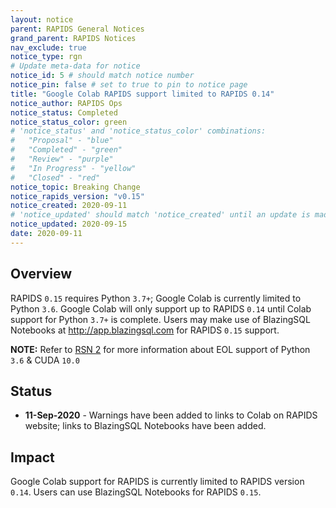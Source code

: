 ```yaml
---
layout: notice
parent: RAPIDS General Notices
grand_parent: RAPIDS Notices
nav_exclude: true
notice_type: rgn
# Update meta-data for notice
notice_id: 5 # should match notice number
notice_pin: false # set to true to pin to notice page
title: "Google Colab RAPIDS support limited to RAPIDS 0.14"
notice_author: RAPIDS Ops
notice_status: Completed
notice_status_color: green
# 'notice_status' and 'notice_status_color' combinations:
#   "Proposal" - "blue"
#   "Completed" - "green"
#   "Review" - "purple"
#   "In Progress" - "yellow"
#   "Closed" - "red"
notice_topic: Breaking Change
notice_rapids_version: "v0.15"
notice_created: 2020-09-11
# 'notice_updated' should match 'notice_created' until an update is made
notice_updated: 2020-09-15
date: 2020-09-11
---
```


## Overview

RAPIDS `0.15` requires Python `3.7+`; Google Colab is currently limited to
Python `3.6`. Google Colab will only support up to RAPIDS `0.14` until
Colab support for Python `3.7+` is complete. Users may make use of BlazingSQL
Notebooks at <http://app.blazingsql.com> for RAPIDS `0.15` support.

**NOTE:** Refer to [RSN 2](/notices/rsn0002) for more information about EOL support
of Python `3.6` & CUDA `10.0`

## Status

- **11-Sep-2020** - Warnings have been added to links to Colab on RAPIDS
website; links to BlazingSQL Notebooks have been added.

## Impact

Google Colab support for RAPIDS is currently limited to RAPIDS version `0.14`.
Users can use BlazingSQL Notebooks for RAPIDS `0.15`.
